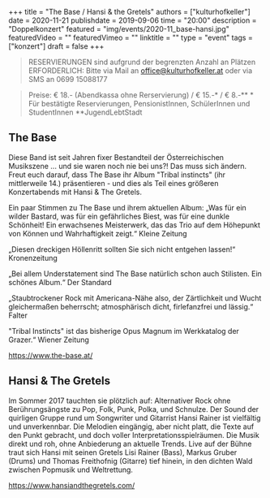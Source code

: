 +++
title = "The Base / Hansi & the Gretels"
authors = ["kulturhofkeller"]
date = 2020-11-21
publishdate = 2019-09-06
time = "20:00"
description = "Doppelkonzert"
featured = "img/events/2020-11_base-hansi.jpg"
featuredVideo = ""
featuredVimeo = ""
linktitle = ""
type = "event"
tags = ["konzert"]
draft = false
+++

> RESERVIERUNGEN sind aufgrund der begrenzten Anzahl an Plätzen ERFORDERLICH: Bitte via Mail an office@kulturhofkeller.at oder via SMS an 0699 15088177

> Preise: € 18.- (Abendkassa ohne Rerservierung) / € 15.-\* / € 8.-\*\*
> \* Für bestätigte Reservierungen, PensionistInnen, SchülerInnen und StudentInnen 
> \*\*JugendLebtStadt

## The Base
Diese Band ist seit Jahren fixer Bestandteil der Österreichischen Musikszene ... und sie waren noch nie bei uns?! Das muss sich ändern. Freut euch darauf, dass The Base ihr Album "Tribal instincts" (ihr mittlerweile 14.) präsentieren - und dies als Teil eines größeren Konzertabends mit Hansi & The Gretels. 

Ein paar Stimmen zu The Base und ihrem aktuellen Album:
„Was für ein wilder Bastard, was für ein gefährliches Biest, was für eine dunkle Schönheit! Ein erwachsenes Meisterwerk, das das Trio auf dem Höhepunkt von Können und Wahrhaftigkeit zeigt.“ Kleine Zeitung

„Diesen dreckigen Höllenritt sollten Sie sich nicht entgehen lassen!“ Kronenzeitung

„Bei allem Understatement sind The Base natürlich schon auch Stilisten. Ein schönes Album.“ Der Standard

„Staubtrockener Rock mit Americana-Nähe also, der Zärtlichkeit und Wucht gleichermaßen beherrscht; atmosphärisch dicht, firlefanzfrei und lässig.“ Falter

"Tribal Instincts" ist das bisherige Opus Magnum im Werkkatalog der Grazer.“ Wiener Zeitung

https://www.the-base.at/


## Hansi & The Gretels
Im Sommer 2017 tauchten sie plötzlich auf: 
Alternativer Rock ohne Berührungsängste zu Pop, Folk, Punk, Polka, und Schnulze. Der Sound der quirligen Gruppe rund um Songwriter und Gitarrist Hansi Rainer ist vielfältig und unverkennbar. Die Melodien eingängig, aber nicht platt, die Texte auf den Punkt gebracht, und doch voller Interpretationsspielräumen. 
Die Musik direkt und roh, ohne Anbiederung an aktuelle Trends. 
Live auf der Bühne traut sich Hansi mit seinen Gretels Lisi Rainer (Bass), Markus Gruber (Drums) und Thomas Freithofnig (Gitarre) tief hinein, in den dichten Wald zwischen Popmusik und Weltrettung.

https://www.hansiandthegretels.com/